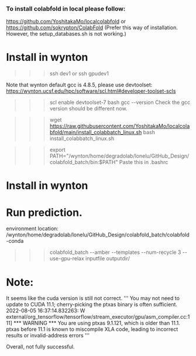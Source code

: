 ### To install colabfold in local please follow:
https://github.com/YoshitakaMo/localcolabfold
or 
https://github.com/sokrypton/ColabFold (Prefer this way of installation. However, the setup_databases.sh is not working.)

# Install in wynton
>>> ssh dev1 or ssh gpudev1

Note that wynton default gcc is 4.8.5, please use devtoolset: https://wynton.ucsf.edu/hpc/software/scl.html#developer-toolset-scls
>>> scl enable devtoolset-7 bash 
>>> gcc --version
Check the gcc version should be different now.

>>> wget https://raw.githubusercontent.com/YoshitakaMo/localcolabfold/main/install_colabbatch_linux.sh
>>> bash install_colabbatch_linux.sh

>>> export PATH="/wynton/home/degradolab/lonelu/GitHub_Design/colabfold_batch/bin:$PATH"
Paste this in .bashrc

# Install in wynton


# Run prediction.
environment location: /wynton/home/degradolab/lonelu/GitHub_Design/colabfold_batch/colabfold-conda

>>> colabfold_batch --amber --templates --num-recycle 3 --use-gpu-relax inputfile outputdir/ 


# Note: 
It seems like the cuda version is still not correct.
'''
    You may not need to update to CUDA 11.1; cherry-picking the ptxas binary is often sufficient.
    2022-08-05 16:37:14.832263: W external/org_tensorflow/tensorflow/stream_executor/gpu/asm_compiler.cc:111] *** WARNING *** You are using ptxas 9.1.121, which is older than 11.1. ptxas before 11.1 is known to miscompile XLA code, leading to incorrect results or invalid-address errors
'''

Overall, not fully successful.
